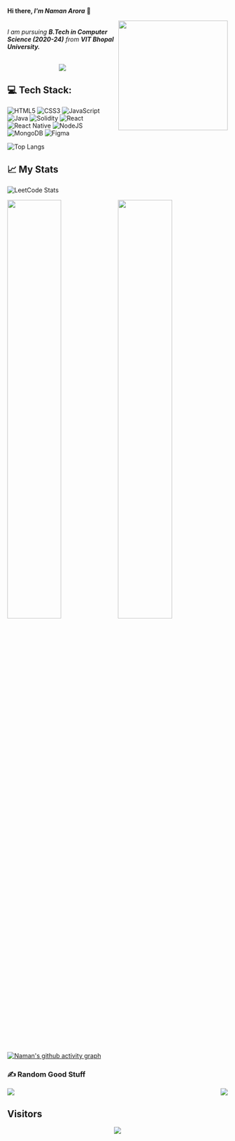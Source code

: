 <b> Hi there, <i>I'm Naman Arora</i></b> 👋

<meta name="viewport" content="width=device-width, initial-scale=1.0, minimum-scale=1.0">
<img align="right" src="https://media.giphy.com/media/RbDKaczqWovIugyJmW/giphy.gif" length=250px width=250px>

<br>
<i>I am pursuing <b>B.Tech in Computer Science (2020-24)</b> from <b>VIT Bhopal University.</i></b>
<br>
<br>

<p align="center">
  <a align="center" href="https://github.com/DenverCoder1/readme-typing-svg"><img src="https://readme-typing-svg.herokuapp.com?&font=IBM+Plex+Sans&color=F72EE2&size=25&lines=Welcome+to+my+GitHub+Profile!;I'm+a+React+Engineer!;I'm+a+Blockchain+Developer!;I'm+a+MERN+Stack+Developer!" /></a>
</p>

## 💻 Tech Stack:
![HTML5](https://img.shields.io/badge/html5-%23E34F26.svg?style=for-the-badge&logo=html5&logoColor=white) ![CSS3](https://img.shields.io/badge/css3-%231572B6.svg?style=for-the-badge&logo=css3&logoColor=white) ![JavaScript](https://img.shields.io/badge/javascript-%23323330.svg?style=for-the-badge&logo=javascript&logoColor=%23F7DF1E) ![Java](https://img.shields.io/badge/java-%23ED8B00.svg?style=for-the-badge&logo=java&logoColor=white) ![Solidity](https://img.shields.io/badge/Solidity-%23363636.svg?style=for-the-badge&logo=solidity&logoColor=white) ![React](https://img.shields.io/badge/react-%2320232a.svg?style=for-the-badge&logo=react&logoColor=%2361DAFB) ![React Native](https://img.shields.io/badge/react_native-%2320232a.svg?style=for-the-badge&logo=react&logoColor=%2361DAFB) ![NodeJS](https://img.shields.io/badge/node.js-6DA55F?style=for-the-badge&logo=node.js&logoColor=white) ![MongoDB](https://img.shields.io/badge/MongoDB-%234ea94b.svg?style=for-the-badge&logo=mongodb&logoColor=white) 	![Figma](https://img.shields.io/badge/figma-%23F24E1E.svg?style=for-the-badge&logo=figma&logoColor=white)

![Top Langs](https://github-readme-stats.vercel.app/api/top-langs/?username=retsambew&layout=compact&theme=radical)

## 📈 **My Stats**
![LeetCode Stats](https://leetcode.card.workers.dev/retsambew?theme=dark&font=baloo&extension=activity)
<br/>
<p align="left">
  <img width="49.5%" src="https://github-readme-stats.vercel.app/api?username=retsambew&show_icons=true&theme=radical&hide_border=true&include_all_commits=true&count_private=true" />
    <img width="49.5%" src="https://github-readme-streak-stats.herokuapp.com/?user=retsambew&theme=radical&hide_border=true&include_all_commits=true&count_private=true" />
</p>

<p align = "center">
  
  [![Naman's github activity graph](https://github-readme-activity-graph.cyclic.app/graph?username=retsambew&bg_color=000000&color=ffffff&line=f500e4&point=f0f0f0&area=true&hide_border=true)](https://github.com/ashutosh00710/github-readme-activity-graph)
  
</p>

### ✍️ Random Good Stuff
<p>
  <img src="https://quotes-github-readme.vercel.app/api?type=horizontal&theme=radical"/>
  <img src="https://readme-jokes.vercel.app/api" align="right"/>
</p>

## <b> Visitors</b>
  <p align="center">
  <img src="https://profile-counter.glitch.me/retsambew/count.svg">
</p>
